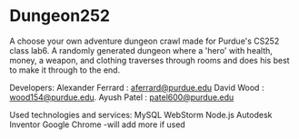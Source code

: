 # Dungeon252
A choose your own adventure dungeon crawl made for Purdue's CS252 class lab6.
A randomly generated dungeon where a 'hero' with health, money, a weapon, and clothing traverses through
rooms and does his best to make it through to the end.

Developers:
Alexander Ferrard : aferrard@purdue.edu
David Wood : wood154@purdue.edu.
Ayush Patel : patel600@purdue.edu

Used technologies and services:
MySQL
WebStorm
Node.js
Autodesk Inventor
Google Chrome
-will add more if used
